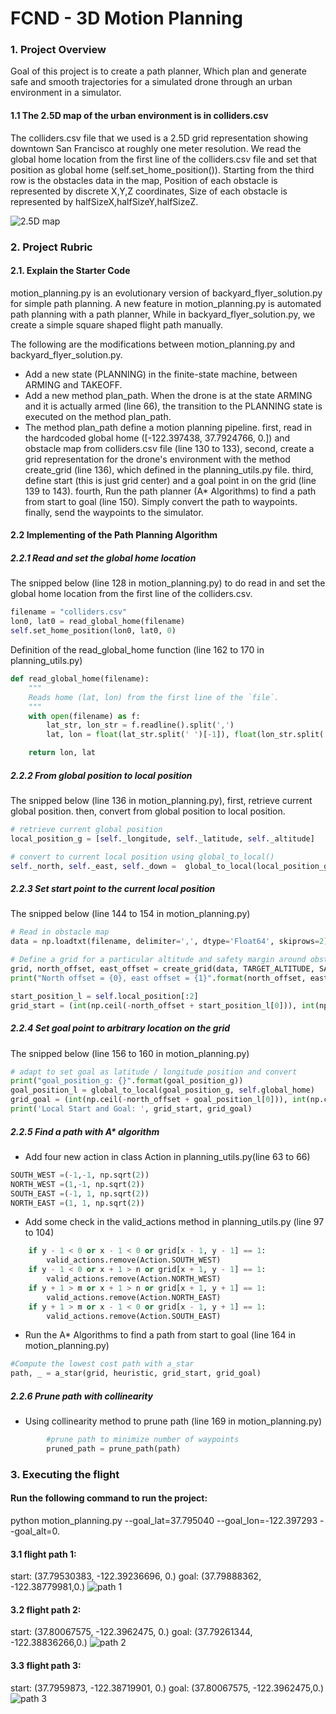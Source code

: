 # FCND - 3D Motion Planning

### 1. Project Overview
Goal of this project is to create a path planner, Which plan and generate safe and smooth trajectories for a simulated drone through an urban environment in a simulator. 

#### 1.1 The 2.5D map of the urban environment is in colliders.csv
The colliders.csv file that we used is a 2.5D grid representation showing downtown San Francisco at roughly one meter resolution. We read the global home location from the first line of the colliders.csv file and set that position as global home (self.set_home_position()).  Starting from the third row is the obstacles data in the map, Position of each obstacle is represented by discrete X,Y,Z coordinates, Size of each obstacle is represented by halfSizeX,halfSizeY,halfSizeZ.

![2.5D map](./images/2.5D_map.png)

### 2. Project Rubric

#### 2.1. Explain the Starter Code
motion_planning.py is an evolutionary version of backyard_flyer_solution.py for simple path planning. A new feature in motion_planning.py is automated path planning with a path planner, While in  backyard_flyer_solution.py, we create a simple square shaped flight path manually.  

The following are the modifications between motion_planning.py and backyard_flyer_solution.py. 

- Add a new state (PLANNING) in the finite-state machine, between ARMING and TAKEOFF. 
- Add a new method plan_path. When the drone is at the state ARMING and it is actually armed (line 66), the transition to the PLANNING state is executed on the method plan_path.
- The method plan_path define a motion planning pipeline. first, read in the hardcoded global home ([-122.397438, 37.7924766, 0.]) and obstacle map from colliders.csv file (line 130 to 133), second, create a grid representation for the drone's environment with the method create_grid (line 136), which defined in the planning_utils.py file. third, define start (this is just grid center) and a goal point in on the grid (line 139 to 143). fourth, Run the path planner (A* Algorithms) to find a path from start to goal
(line 150). Simply convert the path to waypoints. finally, send the waypoints to the simulator.

#### 2.2 Implementing of the Path Planning Algorithm 

##### 2.2.1 Read and set the global home location

The snipped below (line 128 in motion_planning.py) to do read in and set the global home location from the first line of the colliders.csv.

```python
filename = "colliders.csv"
lon0, lat0 = read_global_home(filename)
self.set_home_position(lon0, lat0, 0)        
```   

Definition of the read_global_home function  (line 162 to 170 in planning_utils.py)

```python
def read_global_home(filename):
    """
    Reads home (lat, lon) from the first line of the `file`.
    """
    with open(filename) as f:
        lat_str, lon_str = f.readline().split(',') 
        lat, lon = float(lat_str.split(' ')[-1]), float(lon_str.split(' ')[-1])    

    return lon, lat
```        

##### 2.2.2 From global position to local position 

The snipped below (line 136 in motion_planning.py), first, retrieve current global position.
then, convert from global position to local position.

```python
# retrieve current global position
local_position_g = [self._longitude, self._latitude, self._altitude]

# convert to current local position using global_to_local()
self._north, self._east, self._down =  global_to_local(local_position_g, self.global_home)
``` 

##### 2.2.3 Set start point to the current local position

The snipped below (line 144 to 154 in motion_planning.py)

```python
# Read in obstacle map
data = np.loadtxt(filename, delimiter=',', dtype='Float64', skiprows=2)        

# Define a grid for a particular altitude and safety margin around obstacles
grid, north_offset, east_offset = create_grid(data, TARGET_ALTITUDE, SAFETY_DISTANCE)        
print("North offset = {0}, east offset = {1}".format(north_offset, east_offset))

start_position_l = self.local_position[:2]
grid_start = (int(np.ceil(-north_offset + start_position_l[0])), int(np.ceil(-east_offset + start_position_l[1])))
``` 

##### 2.2.4 Set goal point to arbitrary location on the grid

The snipped below (line 156 to 160 in motion_planning.py)
```python
# adapt to set goal as latitude / longitude position and convert
print("goal_position_g: {}".format(goal_position_g))
goal_position_l = global_to_local(goal_position_g, self.global_home)
grid_goal = (int(np.ceil(-north_offset + goal_position_l[0])), int(np.ceil(-east_offset + goal_position_l[1])))        
print('Local Start and Goal: ', grid_start, grid_goal)

```

##### 2.2.5 Find a path with A* algorithm

- Add four new action in class Action in planning_utils.py(line 63 to 66)

```python
SOUTH_WEST =(-1,-1, np.sqrt(2))
NORTH_WEST =(1,-1, np.sqrt(2))
SOUTH_EAST =(-1, 1, np.sqrt(2))
NORTH_EAST =(1, 1, np.sqrt(2)) 
```
- Add some check in the valid_actions method in planning_utils.py (line 97 to 104)

```python
    if y - 1 < 0 or x - 1 < 0 or grid[x - 1, y - 1] == 1:
        valid_actions.remove(Action.SOUTH_WEST)
    if y - 1 < 0 or x + 1 > n or grid[x + 1, y - 1] == 1:
        valid_actions.remove(Action.NORTH_WEST)
    if y + 1 > m or x + 1 > n or grid[x + 1, y + 1] == 1:
        valid_actions.remove(Action.NORTH_EAST)
    if y + 1 > m or x - 1 < 0 or grid[x - 1, y + 1] == 1:
        valid_actions.remove(Action.SOUTH_EAST)
```

- Run the A* Algorithms to find a path from start to goal (line 164 in motion_planning.py)

```python
#Compute the lowest cost path with a_star
path, _ = a_star(grid, heuristic, grid_start, grid_goal)
```

##### 2.2.6 Prune path with collinearity

- Using collinearity method to prune path (line 169 in motion_planning.py)

```python
        #prune path to minimize number of waypoints
        pruned_path = prune_path(path)
```


### 3. Executing the flight

#### Run the following command to run the project:
python motion_planning.py --goal_lat=37.795040 --goal_lon=-122.397293 --goal_alt=0.

#### 3.1 flight path 1:  
start: (37.79530383, -122.39236696, 0.)
goal: (37.79888362, -122.38779981,0.)
![path 1](./images/test1.PNG)

#### 3.2 flight path 2:  
start: (37.80067575, -122.3962475, 0.)
goal: (37.79261344, -122.38836266,0.)
![path 2](./images/test2.PNG)

#### 3.3 flight path 3:  
start: (37.7959873, -122.38719901, 0.) 
goal: (37.80067575, -122.3962475,0.)
![path 3](./images/test3.PNG)


